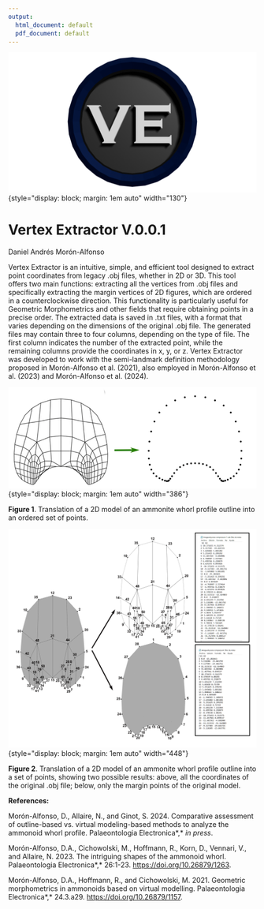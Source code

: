 ```yaml
---
output:
  html_document: default
  pdf_document: default
---
```


![](Images/Logo1.png){style="display: block; margin: 1em auto" width="130"}

# Vertex Extractor V.0.0.1

Daniel Andrés Morón-Alfonso

Vertex Extractor is an intuitive, simple, and efficient tool designed to extract point coordinates from legacy .obj files, whether in 2D or 3D. This tool offers two main functions: extracting all the vertices from .obj files and specifically extracting the margin vertices of 2D figures, which are ordered in a counterclockwise direction. This functionality is particularly useful for Geometric Morphometrics and other fields that require obtaining points in a precise order. The extracted data is saved in .txt files, with a format that varies depending on the dimensions of the original .obj file. The generated files may contain three to four columns, depending on the type of file. The first column indicates the number of the extracted point, while the remaining columns provide the coordinates in x, y, or z. Vertex Extractor was developed to work with the semi-landmark definition methodology proposed in Morón-Alfonso et al. (2021), also employed in Morón-Alfonso et al. (2023) and Morón-Alfonso et al. (2024).

![](Images/tutorial2.png){style="display: block; margin: 1em auto" width="386"}

**Figure 1**. Translation of a 2D model of an ammonite whorl profile outline into an ordered set of points.

![](Images/tutorial.png){style="display: block; margin: 1em auto" width="448"}

**Figure 2**. Translation of a 2D model of an ammonite whorl profile outline into a set of points, showing two possible results: above, all the coordinates of the original .obj file; below, only the margin points of the original model.

**References:**

Morón-Alfonso, D., Allaire, N., and Ginot, S. 2024. Comparative assessment of outline-based vs. virtual modeling-based methods to analyze the ammonoid whorl profile. Palaeontologia Electronica*,* *in press*.

Morón-Alfonso, D.A., Cichowolski, M., Hoffmann, R., Korn, D., Vennari, V., and Allaire, N. 2023. The intriguing shapes of the ammonoid whorl. Palaeontologia Electronica*,* 26:1-23. <https://doi.org/10.26879/1263>.

Morón-Alfonso, D.A., Hoffmann, R., and Cichowolski, M. 2021. Geometric morphometrics in ammonoids based on virtual modelling. Palaeontologia Electronica*,* 24.3.a29. <https://doi.org/10.26879/1157>.
